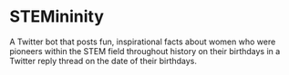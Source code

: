 # STEMininity
A Twitter bot that posts fun, inspirational facts about women who were pioneers within the STEM field throughout history on their birthdays in a Twitter reply thread on the date of their birthdays. 
